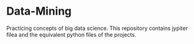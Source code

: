 # Data-Mining
Practicing concepts of big data science.
This repository contains jypiter filea and the equivalent python files of the projects.
